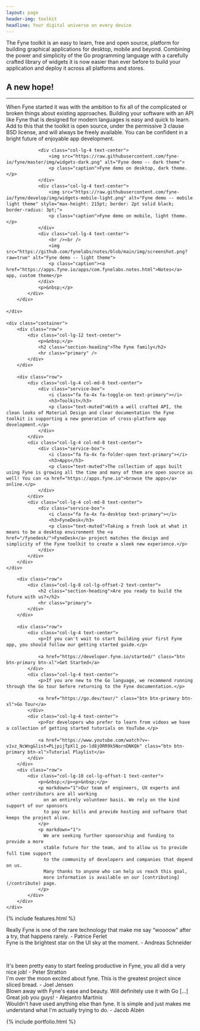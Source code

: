 ```yaml
---
layout: page
header-img: toolkit
headline: Your digital universe on every device
---
```


<section class="bg-primary" id="about">
    <div class="container">
        <div class="row">
            <div class="col-lg-8 col-lg-offset-2 text-center">
                <p class="lead">The Fyne toolkit is an easy to learn, free and open source,
                  platform for building graphical applications for desktop, mobile and beyond.
                  Combining the power and simplicity of the Go programming language with a
                 carefully crafted library of widgets it is now easier than ever before to build
                  your application and deploy it across all platforms and stores.
              </p>
            </div>
        </div>
    </div>
</section>

<section id="areas">
    <div class="container">
        <div class="row">
            <div class="col-lg-12 text-center">
                <h2 class="section-heading">A new hope!</h2>
                <hr class="primary" />
                <p>When Fyne started it was with the ambition to fix all of the complicated or
                  broken things about existing approaches. Building your software with an API
                  like Fyne that is designed for modern languages is easy and quick to learn.
                  Add to this that the toolkit is open source, under the permissive 3 clause BSD
                  license, and will always be freely available. You can be confident in a bright
                  future of enjoyable app development.
                </p>

                <div class="col-lg-4 text-center">
                    <img src="https://raw.githubusercontent.com/fyne-io/fyne/master/img/widgets-dark.png" alt="Fyne demo -- dark theme">
                    <p class="caption">Fyne demo on desktop, dark theme.</p>
                </div>
                <div class="col-lg-4 text-center">
                    <img src="https://raw.githubusercontent.com/fyne-io/fyne/develop/img/widgets-mobile-light.png" alt="Fyne demo -- mobile light theme" style="max-height: 215pt; border: 2pt solid black; border-radius: 3pt;">
                    <p class="caption">Fyne demo on mobile, light theme.</p>
                </div>
                <div class="col-lg-4 text-center">
                    <br /><br />
                    <img src="https://github.com/fynelabs/notes/blob/main/img/screenshot.png?raw=true" alt="Fyne demo -- light theme">
                    <p class="caption"><a href="https://apps.fyne.io/apps/com.fynelabs.notes.html">Notes</a> app, custom theme</p>
                </div>
                <p>&nbsp;</p>
            </div>
        </div>

    </div>

    <div class="container">
        <div class="row">
            <div class="col-lg-12 text-center">
                <p>&nbsp;</p>
                <h2 class="section-heading">The Fyne family</h2>
                <hr class="primary" />
            </div>
        </div>
 
        <div class="row">
            <div class="col-lg-4 col-md-8 text-center">
                <div class="service-box">
                    <i class="fa fa-4x fa-toggle-on text-primary"></i>
                    <h3>Toolkit</h3>
                    <p class="text-muted">With a well crafted API, the clean looks of Material Design and clear documentation the Fyne toolkit is supporting a new generation of cross-platform app development.</p>
                </div>
            </div>
            <div class="col-lg-4 col-md-8 text-center">
                <div class="service-box">
                    <i class="fa fa-4x fa-folder-open text-primary"></i>
                    <h3>Apps</h3>
                    <p class="text-muted">The collection of apps built using Fyne is growing all the time and many of them are open source as well! You can <a href="https://apps.fyne.io">browse the apps</a> online.</p>
                </div>
            </div>
            <div class="col-lg-4 col-md-8 text-center">
                <div class="service-box">
                    <i class="fa fa-4x fa-desktop text-primary"></i>
                    <h3>FyneDesk</h3>
                    <p class="text-muted">Taking a fresh look at what it means to be a desktop environment the <a href="/fynedesk/">FyneDesk</a> project matches the design and simplicity of the Fyne toolkit to create a sleek new experience.</p>
                </div>
            </div>
        </div>
    </div>
</section>

<section class="bg-dark" id="started">
    <div class="container">

        <div class="row">
            <div class="col-lg-8 col-lg-offset-2 text-center">
                <h2 class="section-heading">Are you ready to build the future with us?</h2>
                <hr class="primary">
            </div>
        </div>

        <div class="row">
            <div class="col-lg-4 text-center">
                <p>If you can't wait to start building your first Fyne app, you should follow our getting started guide.</p>

                <a href="https://developer.fyne.io/started/" class="btn btn-primary btn-xl">Get Started</a>
            </div>
            <div class="col-lg-4 text-center">
                <p>If you are new to the Go language, we recommend running through the Go tour before returning to the Fyne documentation.</p>

                <a href="https://go.dev/tour/" class="btn btn-primary btn-xl">Go Tour</a>
            </div>
            <div class="col-lg-4 text-center">
                <p>For developers who prefer to learn from videos we have a collection of getting started tutorials on YouTube.</p>

                <a href="https://www.youtube.com/watch?v=-v1vz_NcWng&list=PLjpijTpXl1_po-ld8jORR9k5NornDNKQk" class="btn btn-primary btn-xl">Tutorial Playlist</a>
            </div>
        </div>
        <div class="row">
            <div class="col-lg-10 col-lg-offset-1 text-center">
                <p>&nbsp;</p><p>&nbsp;</p>
                <p markdown="1">Our team of engineers, UX experts and other contributors are all working
                  on an entirely volunteer basis. We rely on the kind support of our sponsors
                  to pay our bills and provide hosting and software that keeps the project alive.
                </p>
                <p markdown="1">
                  We are seeking further sponsorship and funding to provide a more
                  stable future for the team, and to allow us to provide full time support
                  to the community of developers and companies that depend on us.
                  Many thanks to anyone who can help us reach this goal,
                  more information is available on our [contributing](/contribute) page.
                </p>
            </div>
        </div>
    </div>
</section>

{% include features.html %}

<section class="bg-primary" id="about">
    <div class="container">
        <div class="row">
            <div class="col-lg-6 quote-block">
Really Fyne is one of the rare technology that make me say “woooow” after a try,
that happens rarely.
<span class="quote-name">- Patrice Ferlet</span>
            </div>
            <div class="col-lg-6 quote-block">
Fyne is the brightest star on the UI sky at the moment.
<span class="quote-name">- Andreas Schneider</span>
<p>&nbsp;</p>
            </div>
            <div class="col-lg-6 quote-block">
It's been pretty easy to start feeling productive in Fyne,
you all did a very nice job!
<span class="quote-name">- Peter Stratton</span>
            </div>
            <div class="col-lg-6 quote-block">
I'm over the moon excited about fyne.
This is the greatest project since sliced bread.
<span class="quote-name">- Joel Jensen</span>
            </div>
            <div class="col-lg-6 quote-block">
Blown away with Fyne's ease and beauty. Will definitely use it with Go [...]
Great job you guys!
<span class="quote-name">- Alejantro Martinis</span>
            </div>
            <div class="col-lg-6 quote-block">
Wouldn't have used anything else than fyne. It is simple and just makes me
understand what I'm actually trying to do.
<span class="quote-name">- Jacob Alzén</span>
            </div>
        </div>
    </div>
</section>

{% include portfolio.html %}

